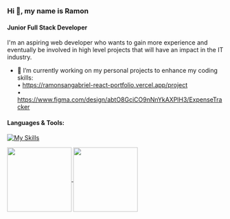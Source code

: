 ### Hi 👋, my name is Ramon
#### Junior Full Stack Developer

I'm an aspiring web developer who wants to gain more experience and eventually be involved in high level projects that will have an impact in the IT industry. 

- 🔭 I’m currently working on my personal projects to enhance my coding skills:<br>
     • https://ramonsangabriel-react-portfolio.vercel.app/project<br>
     • https://www.figma.com/design/abtO8GciCO9nNnYkAXPlH3/ExpenseTracker<br>
     
#### Languages & Tools:
[![My Skills](https://skillicons.dev/icons?i=html,css,javascript,react,nodejs,mongo,docker,figma,postman,vscode,git&perline=12)](https://skillicons.dev)

<a href="https://github-readme-stats.vercel.app/api?username=RamonSanGabriel&show_icons=true&theme=radical">
  <img height=150 align="center" src="https://github-readme-stats.vercel.app/api?username=RamonSanGabriel&show_icons=true&theme=radical" text-decoration="none"/>
</a>
<a href="https://github.com/RamonSanGabriel/convoychat">
  <img height=150 align="center" src="https://github-readme-stats.vercel.app/api/top-langs?username=RamonSanGabriel&layout=compact&langs_count=8&card_width=250" />
</a>

